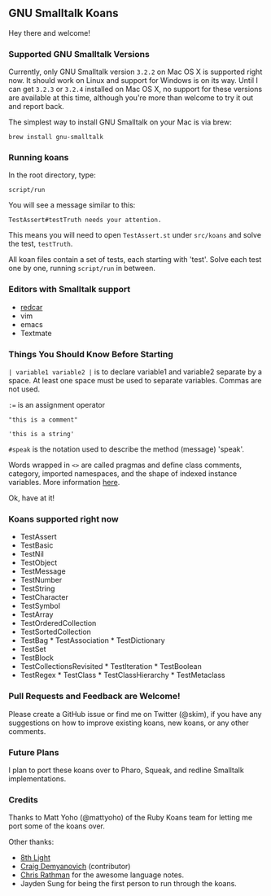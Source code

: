 ## GNU Smalltalk Koans

Hey there and welcome!

### Supported GNU Smalltalk Versions

Currently, only GNU Smalltalk version `3.2.2` on Mac OS X is supported right now.  It should work on Linux and support for Windows is on its way.  Until I can get `3.2.3` or `3.2.4` installed on Mac OS X, no support for these versions are available at this time, although you're more than welcome to try it out and report back.

The simplest way to install GNU Smalltalk on your Mac is via brew:

`brew install gnu-smalltalk`

### Running koans

In the root directory, type:

`script/run`

You will see a message similar to this:

`TestAssert#testTruth needs your attention.`

This means you will need to open `TestAssert.st` under `src/koans` and solve the test, `testTruth`.

All koan files contain a set of tests, each starting with 'test'.  Solve each test one by one, running `script/run` in between.

### Editors with Smalltalk support

* [redcar](https://github.com/redcar/redcar)
* vim
* emacs
* Textmate

### Things You Should Know Before Starting

`| variable1 variable2 |` is to declare variable1 and variable2 separate by a space.  At least one space must be used to separate variables.  Commas are not used.

`:=` is an assignment operator

`"this is a comment"`

`'this is a string'`

`#speak` is the notation used to describe the method (message) 'speak'.

Words wrapped in `<>` are called pragmas and define class comments, category, imported namespaces, and the shape of indexed instance variables.  More information [here](http://www.gnu.org/software/smalltalk/manual/gst.html#Syntax).

Ok, have at it!

### Koans supported right now

* TestAssert
* TestBasic
* TestNil
* TestObject
* TestMessage
* TestNumber
* TestString
* TestCharacter
* TestSymbol
* TestArray
* TestOrderedCollection
* TestSortedCollection
* TestBag
\* TestAssociation
\* TestDictionary
* TestSet
* TestBlock
* TestCollectionsRevisited
\* TestIteration
\* TestBoolean
* TestRegex
\* TestClass
\* TestClassHierarchy
\* TestMetaclass

### Pull Requests and Feedback are Welcome!

Please create a GitHub issue or find me on Twitter (@skim), if you have any suggestions on how to improve existing koans, new koans, or any other comments.

### Future Plans

I plan to port these koans over to Pharo, Squeak, and redline Smalltalk implementations.

### Credits

Thanks to Matt Yoho (@mattyoho) of the Ruby Koans team for letting me port some of the koans over.

Other thanks:

* [8th Light](http://8thlight.com/)
* [Craig Demyanovich](http://twitter.com/demmer12) (contributor)
* [Chris Rathman](http://squeak.joyful.com/LanguageNotes) for the awesome language notes.
* Jayden Sung for being the first person to run through the koans.
